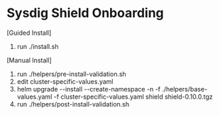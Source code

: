 # Sysdig Shield Onboarding

[Guided Install]
1. run ./install.sh

[Manual Install]
1. run ./helpers/pre-install-validation.sh
2. edit cluster-specific-values.yaml
3. helm upgrade --install --create-namespace -n <UPDATE-NAMESPACE-NAME> -f ./helpers/base-values.yaml -f cluster-specific-values.yaml shield shield-0.10.0.tgz
4. run ./helpers/post-install-validation.sh

